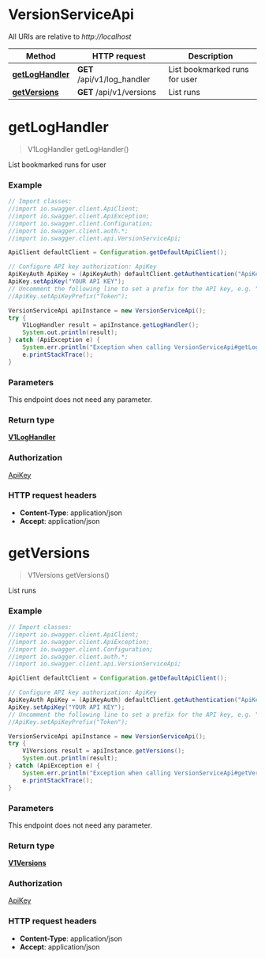 # VersionServiceApi

All URIs are relative to *http://localhost*

Method | HTTP request | Description
------------- | ------------- | -------------
[**getLogHandler**](VersionServiceApi.md#getLogHandler) | **GET** /api/v1/log_handler | List bookmarked runs for user
[**getVersions**](VersionServiceApi.md#getVersions) | **GET** /api/v1/versions | List runs


<a name="getLogHandler"></a>
# **getLogHandler**
> V1LogHandler getLogHandler()

List bookmarked runs for user

### Example
```java
// Import classes:
//import io.swagger.client.ApiClient;
//import io.swagger.client.ApiException;
//import io.swagger.client.Configuration;
//import io.swagger.client.auth.*;
//import io.swagger.client.api.VersionServiceApi;

ApiClient defaultClient = Configuration.getDefaultApiClient();

// Configure API key authorization: ApiKey
ApiKeyAuth ApiKey = (ApiKeyAuth) defaultClient.getAuthentication("ApiKey");
ApiKey.setApiKey("YOUR API KEY");
// Uncomment the following line to set a prefix for the API key, e.g. "Token" (defaults to null)
//ApiKey.setApiKeyPrefix("Token");

VersionServiceApi apiInstance = new VersionServiceApi();
try {
    V1LogHandler result = apiInstance.getLogHandler();
    System.out.println(result);
} catch (ApiException e) {
    System.err.println("Exception when calling VersionServiceApi#getLogHandler");
    e.printStackTrace();
}
```

### Parameters
This endpoint does not need any parameter.

### Return type

[**V1LogHandler**](V1LogHandler.md)

### Authorization

[ApiKey](../README.md#ApiKey)

### HTTP request headers

 - **Content-Type**: application/json
 - **Accept**: application/json

<a name="getVersions"></a>
# **getVersions**
> V1Versions getVersions()

List runs

### Example
```java
// Import classes:
//import io.swagger.client.ApiClient;
//import io.swagger.client.ApiException;
//import io.swagger.client.Configuration;
//import io.swagger.client.auth.*;
//import io.swagger.client.api.VersionServiceApi;

ApiClient defaultClient = Configuration.getDefaultApiClient();

// Configure API key authorization: ApiKey
ApiKeyAuth ApiKey = (ApiKeyAuth) defaultClient.getAuthentication("ApiKey");
ApiKey.setApiKey("YOUR API KEY");
// Uncomment the following line to set a prefix for the API key, e.g. "Token" (defaults to null)
//ApiKey.setApiKeyPrefix("Token");

VersionServiceApi apiInstance = new VersionServiceApi();
try {
    V1Versions result = apiInstance.getVersions();
    System.out.println(result);
} catch (ApiException e) {
    System.err.println("Exception when calling VersionServiceApi#getVersions");
    e.printStackTrace();
}
```

### Parameters
This endpoint does not need any parameter.

### Return type

[**V1Versions**](V1Versions.md)

### Authorization

[ApiKey](../README.md#ApiKey)

### HTTP request headers

 - **Content-Type**: application/json
 - **Accept**: application/json

